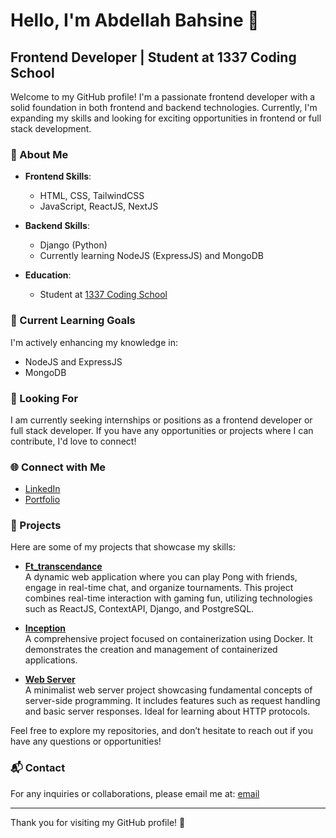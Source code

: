 # Hello, I'm Abdellah Bahsine 👋
## Frontend Developer | Student at 1337 Coding School

Welcome to my GitHub profile! I'm a passionate frontend developer with a solid foundation in both frontend and backend technologies. Currently, I'm expanding my skills and looking for exciting opportunities in frontend or full stack development.

### 🚀 About Me

- **Frontend Skills**: 
  - HTML, CSS, TailwindCSS
  - JavaScript, ReactJS, NextJS

- **Backend Skills**:
  - Django (Python)
  - Currently learning NodeJS (ExpressJS) and MongoDB

- **Education**:
  - Student at [1337 Coding School](https://1337.ma/en/)

### 🔭 Current Learning Goals

I'm actively enhancing my knowledge in:
- NodeJS and ExpressJS
- MongoDB

### 💼 Looking For

I am currently seeking internships or positions as a frontend developer or full stack developer. If you have any opportunities or projects where I can contribute, I'd love to connect!

### 🌐 Connect with Me

- [LinkedIn](https://www.linkedin.com/in/abdellah-bahsine/)
- [Portfolio](https://www.abdellah-bahsine.me/)

### 📂 Projects

Here are some of my projects that showcase my skills:

- **[Ft_transcendance](https://www.pingerwar.me/)**  
  A dynamic web application where you can play Pong with friends, engage in real-time chat, and organize tournaments. This project combines real-time interaction with gaming fun, utilizing technologies such as ReactJS, ContextAPI, Django, and PostgreSQL.

- **[Inception](https://github.com/yourusername/project2)**  
  A comprehensive project focused on containerization using Docker. It demonstrates the creation and management of containerized applications.

- **[Web Server](https://github.com/yourusername/project3)**  
  A minimalist web server project showcasing fundamental concepts of server-side programming. It includes features such as request handling and basic server responses. Ideal for learning about HTTP protocols.

Feel free to explore my repositories, and don’t hesitate to reach out if you have any questions or opportunities!

### 📬 Contact

For any inquiries or collaborations, please email me at: [email](mailto:abdellah.bahsine@hotmail.com)

---

Thank you for visiting my GitHub profile! 🌟
